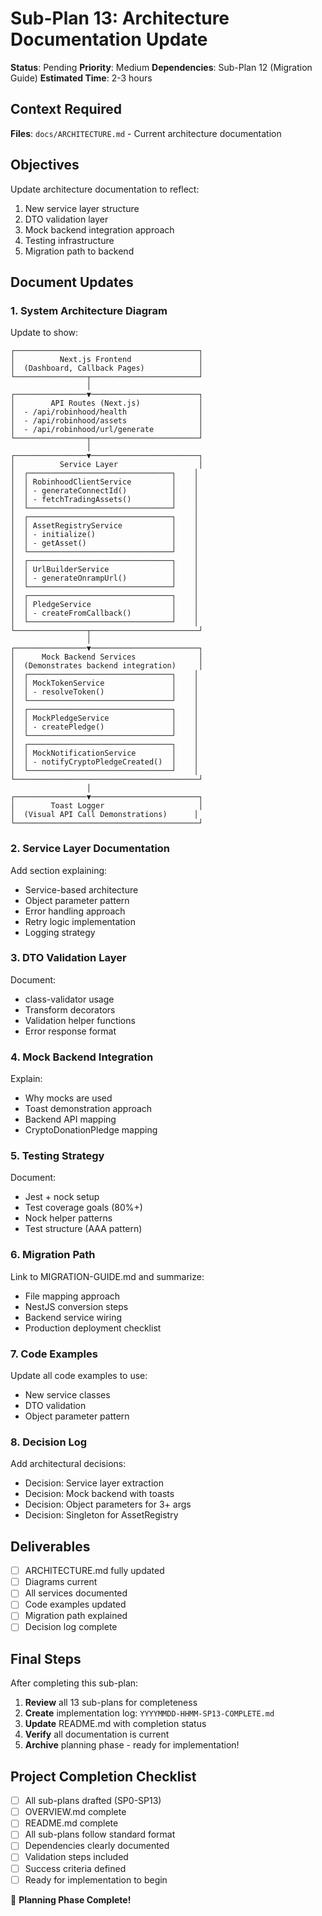 # Sub-Plan 13: Architecture Documentation Update

**Status**: Pending
**Priority**: Medium
**Dependencies**: Sub-Plan 12 (Migration Guide)
**Estimated Time**: 2-3 hours

## Context Required

**Files**: `docs/ARCHITECTURE.md` - Current architecture documentation

## Objectives

Update architecture documentation to reflect:

1. New service layer structure
2. DTO validation layer
3. Mock backend integration approach
4. Testing infrastructure
5. Migration path to backend

## Document Updates

### 1. System Architecture Diagram

Update to show:

```
┌─────────────────────────────────────────┐
│          Next.js Frontend               │
│  (Dashboard, Callback Pages)            │
└────────────────┬────────────────────────┘
                 │
┌────────────────▼────────────────────────┐
│        API Routes (Next.js)             │
│  - /api/robinhood/health                │
│  - /api/robinhood/assets                │
│  - /api/robinhood/url/generate          │
└────────────────┬────────────────────────┘
                 │
┌────────────────▼────────────────────────┐
│          Service Layer                  │
│  ┌────────────────────────────────┐    │
│  │ RobinhoodClientService         │    │
│  │ - generateConnectId()          │    │
│  │ - fetchTradingAssets()         │    │
│  └────────────────────────────────┘    │
│  ┌────────────────────────────────┐    │
│  │ AssetRegistryService           │    │
│  │ - initialize()                 │    │
│  │ - getAsset()                   │    │
│  └────────────────────────────────┘    │
│  ┌────────────────────────────────┐    │
│  │ UrlBuilderService              │    │
│  │ - generateOnrampUrl()          │    │
│  └────────────────────────────────┘    │
│  ┌────────────────────────────────┐    │
│  │ PledgeService                  │    │
│  │ - createFromCallback()         │    │
│  └────────────────────────────────┘    │
└────────────────┬────────────────────────┘
                 │
┌────────────────▼────────────────────────┐
│      Mock Backend Services              │
│  (Demonstrates backend integration)     │
│  ┌────────────────────────────────┐    │
│  │ MockTokenService               │    │
│  │ - resolveToken()               │    │
│  └────────────────────────────────┘    │
│  ┌────────────────────────────────┐    │
│  │ MockPledgeService              │    │
│  │ - createPledge()               │    │
│  └────────────────────────────────┘    │
│  ┌────────────────────────────────┐    │
│  │ MockNotificationService        │    │
│  │ - notifyCryptoPledgeCreated()  │    │
│  └────────────────────────────────┘    │
└─────────────────────────────────────────┘
                 │
┌────────────────▼────────────────────────┐
│        Toast Logger                     │
│  (Visual API Call Demonstrations)      │
└─────────────────────────────────────────┘
```

### 2. Service Layer Documentation

Add section explaining:

- Service-based architecture
- Object parameter pattern
- Error handling approach
- Retry logic implementation
- Logging strategy

### 3. DTO Validation Layer

Document:

- class-validator usage
- Transform decorators
- Validation helper functions
- Error response format

### 4. Mock Backend Integration

Explain:

- Why mocks are used
- Toast demonstration approach
- Backend API mapping
- CryptoDonationPledge mapping

### 5. Testing Strategy

Document:

- Jest + nock setup
- Test coverage goals (80%+)
- Nock helper patterns
- Test structure (AAA pattern)

### 6. Migration Path

Link to MIGRATION-GUIDE.md and summarize:

- File mapping approach
- NestJS conversion steps
- Backend service wiring
- Production deployment checklist

### 7. Code Examples

Update all code examples to use:

- New service classes
- DTO validation
- Object parameter pattern

### 8. Decision Log

Add architectural decisions:

- Decision: Service layer extraction
- Decision: Mock backend with toasts
- Decision: Object parameters for 3+ args
- Decision: Singleton for AssetRegistry

## Deliverables

- [ ] ARCHITECTURE.md fully updated
- [ ] Diagrams current
- [ ] All services documented
- [ ] Code examples updated
- [ ] Migration path explained
- [ ] Decision log complete

## Final Steps

After completing this sub-plan:

1. **Review** all 13 sub-plans for completeness
2. **Create** implementation log: `YYYYMMDD-HHMM-SP13-COMPLETE.md`
3. **Update** README.md with completion status
4. **Verify** all documentation is current
5. **Archive** planning phase - ready for implementation!

## Project Completion Checklist

- [ ] All sub-plans drafted (SP0-SP13)
- [ ] OVERVIEW.md complete
- [ ] README.md complete
- [ ] All sub-plans follow standard format
- [ ] Dependencies clearly documented
- [ ] Validation steps included
- [ ] Success criteria defined
- [ ] Ready for implementation to begin

🎉 **Planning Phase Complete!**
